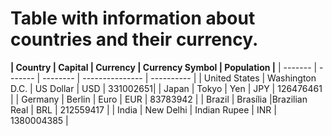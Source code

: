 # Table with information about countries and their currency.

**| Country | Capital | Currency | Currency Symbol | Population |**
| ------- | ------- | -------- | --------------- | ---------- |
| United States  | Washington D.C. | US Dollar | USD | 331002651|
| Japan | Tokyo | Yen | JPY | 126476461 |
| Germany | Berlin | Euro | EUR | 83783942 |
| Brazil | Brasília |Brazilian Real | BRL | 212559417 |
| India | New Delhi | Indian Rupee | INR | 1380004385 |